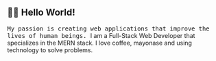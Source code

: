 <h2 align="left"> 👨‍💻 Hello World!</h2>
<p align="left">
<samp>My passion is creating web applications that improve the lives of human beings.  </samp>
I am a Full-Stack Web Developer that specializes in the MERN stack. I love coffee, mayonase and using technology to solve problems.
</p>
